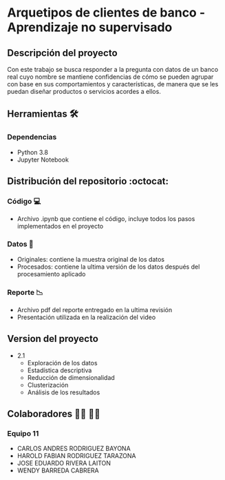 # Arquetipos de clientes de banco - Aprendizaje no supervisado


## Descripción del proyecto
Con este trabajo se busca responder a la pregunta con datos de un banco real cuyo nombre se mantiene confidencias de cómo se pueden agrupar con base en sus comportamientos y características, de manera que se les puedan diseñar productos o servicios acordes a ellos. 

## Herramientas :hammer_and_wrench:
### Dependencias
* Python 3.8 
* Jupyter Notebook

## Distribución del repositorio :octocat:

### Código :computer:
* Archivo .ipynb que contiene el código, incluye todos los pasos implementados en el proyecto

### Datos :bookmark_tabs: 
* Originales: contiene la muestra original de los datos 
* Procesados: contiene la ultima versión de los datos después del procesamiento aplicado

### Reporte :chart_with_downwards_trend:	
* Archivo pdf del reporte entregado en la ultima revisión
* Presentación utilizada en la realización del video 


## Version del proyecto 
* 2.1
  * Exploración de los datos
  * Estadística  descriptiva 
  * Reducción de dimensionalidad 
  * Clusterización 
  * Análisis de los resultados

## Colaboradores :man_technologist: :woman_technologist:
### Equipo 11
* CARLOS ANDRES RODRIGUEZ BAYONA
* HAROLD FABIAN RODRIGUEZ TARAZONA
* JOSE EDUARDO RIVERA LAITON
* WENDY BARREDA CABRERA
